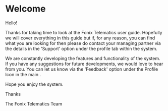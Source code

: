 # Welcome

Hello! 

Thanks for taking time to look at the Fonix Telematics user guide. Hopefully we will cover everything in this guide but if, for any reason, you can find what you are looking for then please do contact your managing partner via the details in the 'Support' option under the profile tab within the system. 

We are constantly developing the features and functionality of the system. If you have any suggestions for future developments, we would love to hear from you. You can let us know via the 'Feedback' option under the Profile Icon in the main . 

Hope you enjoy the system.

Thanks 

The Fonix Telematics Team
<!--stackedit_data:
eyJoaXN0b3J5IjpbODMzODk5NTY1LC0yMDg4MjMwMjI2LC0yMD
AxMzAxOTY5LC0xNTI5NjUxMDA4XX0=
-->